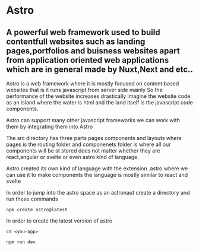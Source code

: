 # Astro 
## A powerful web framework used to build contentfull websites such as landing pages,portfolios and buisness websites apart from application oriented web applications which are in general made by Nuxt,Next and etc..

Astro is a web framework where it is mostly focused on content based websites that is it runs javascript from server side mainly
So the performance of the website increases drastically imagine the website code as an island where the water is html and the land itself is the javascript code components.

Astro can support many other javascript frameworks we can work with them by integrating them into Astro 

The src directory has three parts pages components and layouts where pages is the routing folder and componenets folder is where all our components will be st
stored does not matter whether they are react,angular or svelte or even astro kind of language.

Astro created its own kind of language with the extension .astro where we can use it to make components the language is mostly similar to react and svelte

In order to jump into the astro space as an astronaut create a directory and run these commands

` npm create astro@latest ` 

In order to create the latest version of astro 

` cd <you-app> `


` npm run dev `
